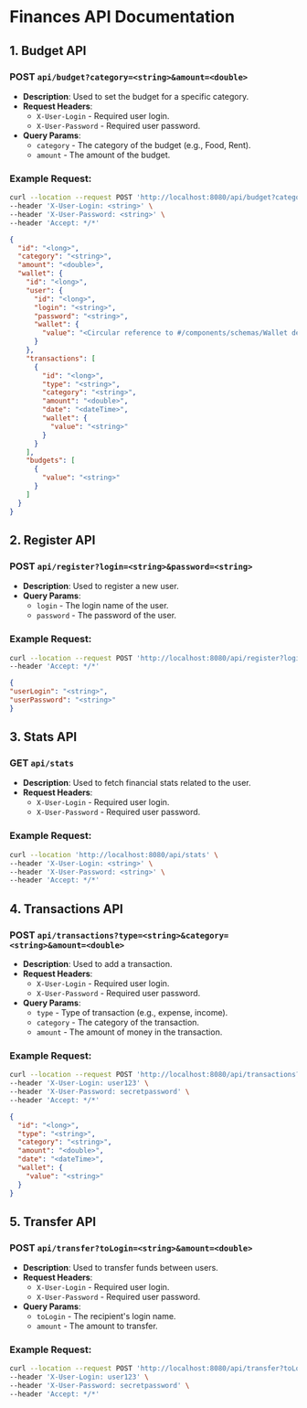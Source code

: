 # Finances API Documentation

## 1. Budget API

### **POST** `api/budget?category=<string>&amount=<double>`

- **Description**: Used to set the budget for a specific category.
- **Request Headers**:
    - `X-User-Login` - Required user login.
    - `X-User-Password` - Required user password.
- **Query Params**:
    - `category` - The category of the budget (e.g., Food, Rent).
    - `amount` - The amount of the budget.

### **Example Request**:
```bash
curl --location --request POST 'http://localhost:8080/api/budget?category=%3Cstring%3E&amount=%3Cdouble%3E' \
--header 'X-User-Login: <string>' \
--header 'X-User-Password: <string>' \
--header 'Accept: */*'
```
```json
{
  "id": "<long>",
  "category": "<string>",
  "amount": "<double>",
  "wallet": {
    "id": "<long>",
    "user": {
      "id": "<long>",
      "login": "<string>",
      "password": "<string>",
      "wallet": {
        "value": "<Circular reference to #/components/schemas/Wallet detected>"
      }
    },
    "transactions": [
      {
        "id": "<long>",
        "type": "<string>",
        "category": "<string>",
        "amount": "<double>",
        "date": "<dateTime>",
        "wallet": {
          "value": "<string>"
        }
      }
    ],
    "budgets": [
      {
        "value": "<string>"
      }
    ]
  }
}

```
## 2. Register API

### **POST** `api/register?login=<string>&password=<string>`

- **Description**: Used to register a new user.
- **Query Params**:
    - `login` - The login name of the user.
    - `password` - The password of the user.

### **Example Request**:
```bash
curl --location --request POST 'http://localhost:8080/api/register?login=user123&password=secretpassword' \
--header 'Accept: */*'
```
```json
{
"userLogin": "<string>",
"userPassword": "<string>"
}
```
## 3. Stats API

### **GET** `api/stats`

- **Description**: Used to fetch financial stats related to the user.
- **Request Headers**:
    - `X-User-Login` - Required user login.
    - `X-User-Password` - Required user password.

### **Example Request**:
```bash
curl --location 'http://localhost:8080/api/stats' \
--header 'X-User-Login: <string>' \
--header 'X-User-Password: <string>' \
--header 'Accept: */*'
```

## 4. Transactions API

### **POST** `api/transactions?type=<string>&category=<string>&amount=<double>`

- **Description**: Used to add a transaction.
- **Request Headers**:
    - `X-User-Login` - Required user login.
    - `X-User-Password` - Required user password.
- **Query Params**:
    - `type` - Type of transaction (e.g., expense, income).
    - `category` - The category of the transaction.
    - `amount` - The amount of money in the transaction.

### **Example Request**:
```bash
curl --location --request POST 'http://localhost:8080/api/transactions?type=Expense&category=Food&amount=50.00' \
--header 'X-User-Login: user123' \
--header 'X-User-Password: secretpassword' \
--header 'Accept: */*'
```
```json
{
  "id": "<long>",
  "type": "<string>",
  "category": "<string>",
  "amount": "<double>",
  "date": "<dateTime>",
  "wallet": {
    "value": "<string>"
  }
}
```
## 5. Transfer API

### **POST** `api/transfer?toLogin=<string>&amount=<double>`

- **Description**: Used to transfer funds between users.
- **Request Headers**:
    - `X-User-Login` - Required user login.
    - `X-User-Password` - Required user password.
- **Query Params**:
    - `toLogin` - The recipient's login name.
    - `amount` - The amount to transfer.

### **Example Request**:
```bash
curl --location --request POST 'http://localhost:8080/api/transfer?toLogin=anotherUser&amount=20.00' \
--header 'X-User-Login: user123' \
--header 'X-User-Password: secretpassword' \
--header 'Accept: */*'
```
